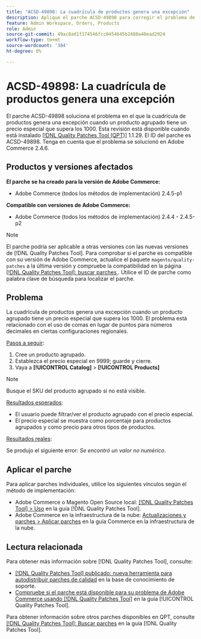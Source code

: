 ```yaml
---
title: "ACSD-49898: La cuadrícula de productos genera una excepción"
description: Aplique el parche ACSD-49898 para corregir el problema de Adobe Commerce en el que la cuadrícula de productos presenta una excepción cuando un producto agrupado tiene un precio especial que supera los 1000.
feature: Admin Workspace, Orders, Products
role: Admin
source-git-commit: 49ac8ad1f174546fcc0454645b2480a40ead2924
workflow-type: tm+mt
source-wordcount: '384'
ht-degree: 0%

---
```


# ACSD-49898: La cuadrícula de productos genera una excepción

El parche ACSD-49898 soluciona el problema en el que la cuadrícula de productos genera una excepción cuando un producto agrupado tiene un precio especial que supera los 1000. Esta revisión está disponible cuando está instalado [[!DNL Quality Patches Tool (QPT)]](https://experienceleague.adobe.com/en/docs/commerce-knowledge-base/kb/announcements/commerce-announcements/magento-quality-patches-released-new-tool-to-self-serve-quality-patches) 1.1.29. El ID del parche es ACSD-49898. Tenga en cuenta que el problema se solucionó en Adobe Commerce 2.4.6.

## Productos y versiones afectados

**El parche se ha creado para la versión de Adobe Commerce:**

* Adobe Commerce (todos los métodos de implementación) 2.4.5-p1

**Compatible con versiones de Adobe Commerce:**

* Adobe Commerce (todos los métodos de implementación) 2.4.4 - 2.4.5-p2

>[!NOTE]
>
>El parche podría ser aplicable a otras versiones con las nuevas versiones de [!DNL Quality Patches Tool]. Para comprobar si el parche es compatible con su versión de Adobe Commerce, actualice el paquete `magento/quality-patches` a la última versión y compruebe la compatibilidad en la página [[!DNL Quality Patches Tool]: buscar parches ](https://experienceleague.adobe.com/tools/commerce-quality-patches/index.html). Utilice el ID de parche como palabra clave de búsqueda para localizar el parche.

## Problema

La cuadrícula de productos genera una excepción cuando un producto agrupado tiene un precio especial que supera los 1000. El problema está relacionado con el uso de comas en lugar de puntos para números decimales en ciertas configuraciones regionales.

<u>Pasos a seguir</u>:

1. Cree un producto agrupado.
1. Establezca el precio especial en 9999; guarde y cierre.
1. Vaya a **[!UICONTROL Catalog]** > **[!UICONTROL Products]**

>[!NOTE]
>
>Busque el SKU del producto agrupado si no está visible.

<u>Resultados esperados</u>:

* El usuario puede filtrar/ver el producto agrupado con el precio especial.
* El precio especial se muestra como porcentaje para productos agrupados y como precio para otros tipos de productos.

<u>Resultados reales</u>:

Se produjo el siguiente error: *Se encontró un valor no numérico*.

## Aplicar el parche

Para aplicar parches individuales, utilice los siguientes vínculos según el método de implementación:

* Adobe Commerce o Magento Open Source local: [[!DNL Quality Patches Tool] > Uso](https://experienceleague.adobe.com/docs/commerce-operations/tools/quality-patches-tool/usage.html) en la guía [!DNL Quality Patches Tool].
* Adobe Commerce en la infraestructura de la nube: [Actualizaciones y parches > Aplicar parches](https://experienceleague.adobe.com/docs/commerce-cloud-service/user-guide/develop/upgrade/apply-patches.html) en la guía Commerce en la infraestructura de la nube.

## Lectura relacionada

Para obtener más información sobre [!DNL Quality Patches Tool], consulte:

* [[!DNL Quality Patches Tool] publicado: nueva herramienta para autodistribuir parches de calidad](https://experienceleague.adobe.com/en/docs/commerce-knowledge-base/kb/announcements/commerce-announcements/magento-quality-patches-released-new-tool-to-self-serve-quality-patches) en la base de conocimiento de soporte.
* [Compruebe si el parche está disponible para su problema de Adobe Commerce usando [!DNL Quality Patches Tool]](/help/tools/quality-patches-tool/patches-available-in-qpt/check-patch-for-magento-issue-with-magento-quality-patches.md) en la guía [!UICONTROL Quality Patches Tool].


Para obtener información sobre otros parches disponibles en QPT, consulte [[!DNL Quality Patches Tool]: Buscar parches](https://experienceleague.adobe.com/tools/commerce-quality-patches/index.html) en la guía [!DNL Quality Patches Tool].
